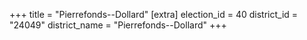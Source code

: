 +++
title = "Pierrefonds--Dollard"
[extra]
election_id = 40
district_id = "24049"
district_name = "Pierrefonds--Dollard"
+++
